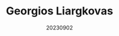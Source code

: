 ---
layout: post
title: Georgios Liargkovas
joined_date: 20200529
date: 20230902
category: members
member_category: Researchers
id: m_gliargovas
givenname: Georgios
surname: Liargkovas
email: gliargovas@aueb.gr
web_site: https://liargkovas.com
web_log: http://liargkovas.com/blog/
github: gliargovas
linkedin: george-liargovas-796259175
twitter: gliargko
image: 1.jpg
interests: OS Scheduling, Cloud Computing, ML for Systems
summary: >
  Georgios Liargkovas is pursuing a PhD in OS scheduling and cloud computing, with a focus on ML for Systems, at Columbia CS, 
  advised by Prof. Kostis Kaffes. He graduated with a Bachelor's degree in Software Engineering and Data Science from the Department of Management Science and Technology at Athens University of Economics and Business.
related_posts: false
---